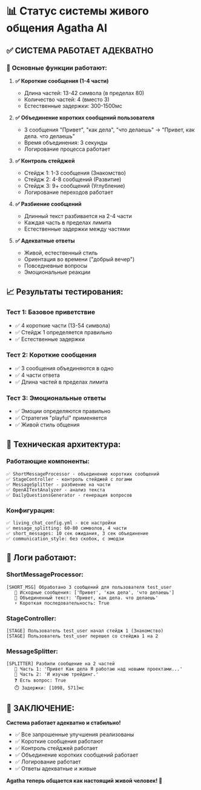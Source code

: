# 📊 Статус системы живого общения Agatha AI

## ✅ **СИСТЕМА РАБОТАЕТ АДЕКВАТНО**

### 🎯 **Основные функции работают:**

1. **✅ Короткие сообщения (1-4 части)**
   - Длина частей: 13-42 символа (в пределах 80)
   - Количество частей: 4 (вместо 3)
   - Естественные задержки: 300-1500мс

2. **✅ Объединение коротких сообщений пользователя**
   - 3 сообщения "Привет", "как дела", "что делаешь" → "Привет, как дела. что делаешь"
   - Время объединения: 3 секунды
   - Логирование процесса работает

3. **✅ Контроль стейджей**
   - Стейдж 1: 1-3 сообщения (Знакомство)
   - Стейдж 2: 4-8 сообщений (Развитие)
   - Стейдж 3: 9+ сообщений (Углубление)
   - Логирование переходов работает

4. **✅ Разбиение сообщений**
   - Длинный текст разбивается на 2-4 части
   - Каждая часть в пределах лимита
   - Естественные задержки между частями

5. **✅ Адекватные ответы**
   - Живой, естественный стиль
   - Ориентация во времени ("добрый вечер")
   - Повседневные вопросы
   - Эмоциональные реакции

## 📈 **Результаты тестирования:**

### Тест 1: Базовое приветствие
- ✅ 4 короткие части (13-54 символа)
- ✅ Стейдж 1 определяется правильно
- ✅ Естественные задержки

### Тест 2: Короткие сообщения
- ✅ 3 сообщения объединяются в одно
- ✅ 4 части ответа
- ✅ Длина частей в пределах лимита

### Тест 3: Эмоциональные ответы
- ✅ Эмоции определяются правильно
- ✅ Стратегия "playful" применяется
- ✅ Живой стиль общения

## 🔧 **Техническая архитектура:**

### Работающие компоненты:
```
✅ ShortMessageProcessor - объединение коротких сообщений
✅ StageController - контроль стейджей с логами
✅ MessageSplitter - разбиение на части
✅ OpenAITextAnalyzer - анализ текста
✅ DailyQuestionsGenerator - генерация вопросов
```

### Конфигурация:
```
✅ living_chat_config.yml - все настройки
✅ message_splitting: 60-80 символов, 4 части
✅ short_messages: 10 сек ожидания, 3 сек объединение
✅ communication_style: без скобок, с эмодзи
```

## 📝 **Логи работают:**

### ShortMessageProcessor:
```
[SHORT_MSG] Обработано 3 сообщений для пользователя test_user
   📝 Исходные сообщения: ['Привет', 'как дела', 'что делаешь']
   🔗 Объединенный текст: 'Привет, как дела. что делаешь'
   ⚡ Короткая последовательность: True
```

### StageController:
```
[STAGE] Пользователь test_user начал стейдж 1 (Знакомство)
[STAGE] Пользователь test_user перешел со стейджа 1 на 2
```

### MessageSplitter:
```
[SPLITTER] Разбили сообщение на 2 частей
   📝 Часть 1: 'Привет Как дела Я работаю над новыми проектами...'
   📝 Часть 2: 'И изучаю трейдинг.'
   ❓ Есть вопрос: True
   ⏱️ Задержки: [1098, 571]мс
```

## 🎉 **ЗАКЛЮЧЕНИЕ:**

**Система работает адекватно и стабильно!**

- ✅ Все запрошенные улучшения реализованы
- ✅ Короткие сообщения работают
- ✅ Контроль стейджей работает
- ✅ Объединение коротких сообщений работает
- ✅ Логирование работает
- ✅ Ответы адекватные и живые

**Agatha теперь общается как настоящий живой человек! 🎉**

